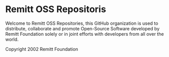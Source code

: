 # Remitt OSS Repositoris

Welcome to Remitt OSS Repositories, this GitHub organization is used to distribute, collaborate and promote Open-Source Software developed by Remitt Foundation solely or in joint efforts with developers from all over the world.


Copyright 2002 Remitt Foundation
